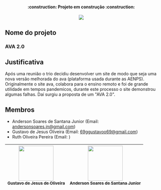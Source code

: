 <h4 align="center"> 
    :construction:  Projeto em construção  :construction:
</h4>

<p align="center">
<img src="http://img.shields.io/static/v1?label=STATUS&message=EM%20DESENVOLVIMENTO&color=GREEN&style=for-the-badge"/>
</p>

## Nome do projeto

### AVA 2.0

## Justificativa

Após uma reunião o trio decidiu desenvolver um site de modo que seja uma nova versão melhorada do ava (plataforma usada durante as AENPS).
Originalmente o site ava, colabora para o ensino remoto e foi de grande utilidade em tempos pandemicos, durante este processo o site demonstrou algumas falhas. Daí 
surgiu a proposta de um "AVA 2.0".

## Membros

- Anderson Soares de Santana Junior (Email: andersonsoares.jn@gmail.com)
- Gustavo de Jesus Oliveira (Email: 69ggustavoo69@gmail.com)
- Ruth Oliveira Pereira (Email: )


| [<img src="https://avatars.githubusercontent.com/u/89814011?v=4" width=115><br><sub>Gustavo de Jesus de Oliveira</sub>](https://github.com/Gusstavolo) |  [<img src="https://avatars.githubusercontent.com/u/88636005?v=4" width=115><br><sub>Anderson Soares de Santana Junior</sub>](https://github.com/Anderson-Soaress) |  
| :---: | :---: | 
